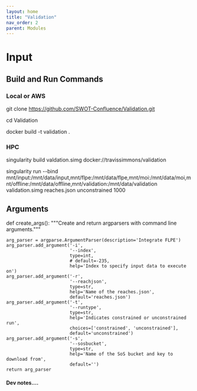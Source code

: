 ```yaml
---
layout: home
title: "Validation"
nav_order: 2
parent: Modules
---
```


# Input

## Build and Run Commands

### Local or AWS
git clone https://github.com/SWOT-Confluence/Validation.git

cd Validation

docker build -t validation .

### HPC
singularity build valdation.simg docker://travissimmons/validation

 singularity run --bind mnt/input:/mnt/data/input,mnt/flpe:/mnt/data/flpe,mnt/moi:/mnt/data/moi,mnt/offline:/mnt/data/offline,mnt/validation:/mnt/data/validation validation.simg reaches.json unconstrained 1000

## Arguments

def create_args():
    """Create and return argparsers with command line arguments."""
    
    arg_parser = argparse.ArgumentParser(description='Integrate FLPE')
    arg_parser.add_argument('-i',
                            '--index',
                            type=int,
                            # default=-235,
                            help='Index to specify input data to execute on')
    arg_parser.add_argument('-r',
                            '--reachjson',
                            type=str,
                            help='Name of the reaches.json',
                            default='reaches.json')
    arg_parser.add_argument('-t',
                            '--runtype',
                            type=str,
                            help='Indicates constrained or unconstrained run',
                            choices=['constrained', 'unconstrained'],
                            default='unconstrained')
    arg_parser.add_argument('-s',
                            '--sosbucket',
                            type=str,
                            help='Name of the SoS bucket and key to download from',
                            default='')
    return arg_parser

#### Dev notes....
